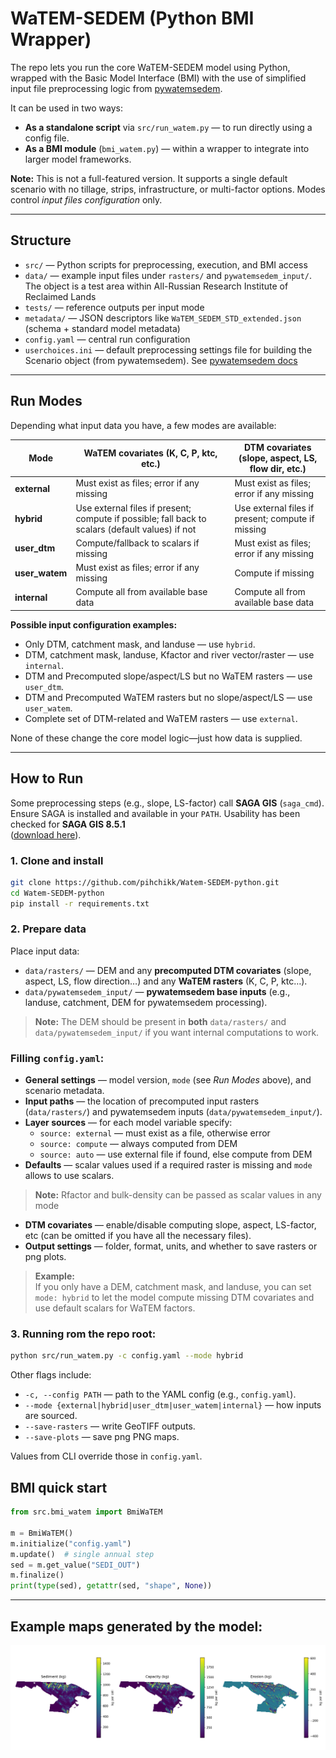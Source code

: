 # WaTEM-SEDEM (Python BMI Wrapper)

The repo lets you run the core WaTEM-SEDEM model using Python, wrapped with the Basic Model Interface (BMI) with the use of simplified input file preprocessing logic from [pywatemsedem](https://github.com/watem-sedem/pywatemsedem).

It can be used in two ways:

- **As a standalone script** via `src/run_watem.py` — to run directly using a config file.  
- **As a BMI module** (`bmi_watem.py`) — within a wrapper to integrate into larger model frameworks.

**Note:** This is not a full-featured version. It supports a single default scenario with no tillage, strips, infrastructure, or multi-factor options. Modes control *input files configuration* only.

---

## Structure

- `src/` — Python scripts for preprocessing, execution, and BMI access  
- `data/` — example input files under `rasters/` and `pywatemsedem_input/`. The object is a test area within All-Russian Research Institute of Reclaimed Lands   
- `tests/` — reference outputs per input mode  
- `metadata/` — JSON descriptors like `WaTEM_SEDEM_STD_extended.json` (schema + standard model metadata)  
- `config.yaml` — central run configuration
- `userchoices.ini` — default preprocessing settings file for building the Scenario object (from pywatemsedem). See [pywatemsedem docs](https://watem-sedem.github.io/pywatemsedem/getting-started/api.html)
---

## Run Modes

Depending what input data you have, a few modes are available:

| Mode          | WaTEM covariates (K, C, P, ktc, etc.)     | DTM covariates (slope, aspect, LS, flow dir, etc.)             |
|---------------|------------------------------------------|----------------------------------------------------------------|
| **external**  | Must exist as files; error if any missing | Must exist as files; error if any missing                      |
| **hybrid**    | Use external files if present; compute if possible; fall back to scalars (default values) if not | Use external files if present; compute if missing              |
| **user_dtm**  | Compute/fallback to scalars if missing    | Must exist as files; error if any missing                      |
| **user_watem**| Must exist as files; error if any missing | Compute if missing                                             |
| **internal**  | Compute all from available base data      | Compute all from available base data                           |

**Possible input configuration examples:**  
- Only DTM, catchment mask, and landuse — use `hybrid`.
- DTM, catchment mask, landuse, Kfactor and river vector/raster — use `internal`.  
- DTM and Precomputed slope/aspect/LS but no WaTEM rasters — use `user_dtm`.  
- DTM and Precomputed WaTEM rasters but no slope/aspect/LS — use `user_watem`.  
- Complete set of DTM-related and WaTEM rasters — use `external`.  

None of these change the core model logic—just how data is supplied.

---

## How to Run

Some preprocessing steps (e.g., slope, LS-factor) call **SAGA GIS** (`saga_cmd`).  
Ensure SAGA is installed and available in your `PATH`. Usability has been checked for **SAGA GIS 8.5.1**  
([download here](https://sourceforge.net/projects/saga-gis/files/SAGA%20-%208/SAGA%20-%208.5.1/)).

### 1. Clone and install
```bash
git clone https://github.com/pihchikk/Watem-SEDEM-python.git
cd Watem-SEDEM-python
pip install -r requirements.txt
```
### 2. Prepare data

Place input data:

- `data/rasters/` — DEM and any **precomputed DTM covariates** (slope, aspect, LS, flow direction…) and any **WaTEM rasters** (K, C, P, ktc…).
- `data/pywatemsedem_input/` — **pywatemsedem base inputs** (e.g., landuse, catchment, DEM for pywatemsedem processing).

> **Note:** The DEM should be present in **both** `data/rasters/` and `data/pywatemsedem_input/` if you want internal computations to work.

### Filling `config.yaml`:

- **General settings** — model version, `mode` (see *Run Modes* above), and scenario metadata.  
- **Input paths** — the location of precomputed input rasters (`data/rasters/`) and pywatemsedem inputs (`data/pywatemsedem_input/`).  
- **Layer sources** — for each model variable specify:
  - `source: external` — must exist as a file, otherwise error  
  - `source: compute` — always computed from DEM  
  - `source: auto` — use external file if found, else compute from DEM  
- **Defaults** — scalar values used if a required raster is missing and `mode` allows to use scalars.
> **Note:** Rfactor and bulk-density can be passed as scalar values in any mode 
- **DTM covariates** — enable/disable computing slope, aspect, LS-factor, etc (can be omitted if you have all the necessary files).  
- **Output settings** — folder, format, units, and whether to save rasters or png plots.

> **Example:**  
> If you only have a DEM, catchment mask, and landuse, you can set  
> `mode: hybrid` to let the model compute missing DTM covariates and use default scalars for WaTEM factors.

### 3. Running rom the repo root:
```bash
python src/run_watem.py -c config.yaml --mode hybrid
```
Other flags include:

- `-c, --config PATH` — path to the YAML config (e.g., `config.yaml`).
- `--mode {external|hybrid|user_dtm|user_watem|internal}` — how inputs are sourced.
- `--save-rasters` — write GeoTIFF outputs.
- `--save-plots` — save png PNG maps.

Values from CLI override those in `config.yaml`.

## BMI quick start

```python
from src.bmi_watem import BmiWaTEM

m = BmiWaTEM()
m.initialize("config.yaml")
m.update()  # single annual step
sed = m.get_value("SEDI_OUT")
m.finalize()
print(type(sed), getattr(sed, "shape", None))
```
---

## Example maps generated by the model:

![Example results](tests/tests_hybrid/maps.png)
